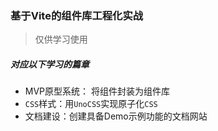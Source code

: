 ### 基于Vite的组件库工程化实战

> 仅供学习使用

##### 对应以下学习的篇章

* MVP原型系统： 将组件封装为组件库
* `CSS`样式：用`UnoCSS`实现原子化`CSS`
* 文档建设：创建具备Demo示例功能的文档网站

